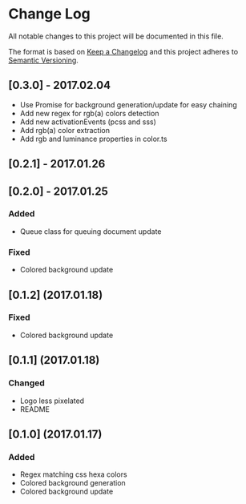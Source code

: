 # Change Log
All notable changes to this project will be documented in this file.

The format is based on [Keep a Changelog](http://keepachangelog.com/) 
and this project adheres to [Semantic Versioning](http://semver.org/).

## [0.3.0] - 2017.02.04

- Use Promise for background generation/update for easy chaining
- Add new regex for rgb(a) colors detection
- Add new activationEvents (pcss and sss)
- Add rgb(a) color extraction
- Add rgb and luminance properties in color.ts

## [0.2.1] - 2017.01.26

## [0.2.0] - 2017.01.25
### Added
- Queue class for queuing document update

### Fixed
- Colored background update

## [0.1.2] (2017.01.18)
### Fixed
- Colored background update

## [0.1.1] (2017.01.18)
### Changed
- Logo less pixelated
- README

## [0.1.0] (2017.01.17)
### Added
- Regex matching css hexa colors
- Colored background generation
- Colored background update
